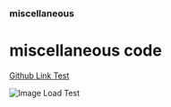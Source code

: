### miscellaneous


# miscellaneous code


[Github Link Test ](https://github.com/jagatabhay)


![Image Load Test](https://github.com/jagatabhay/TSAI/blob/master/S6/Loss_Function.png)

